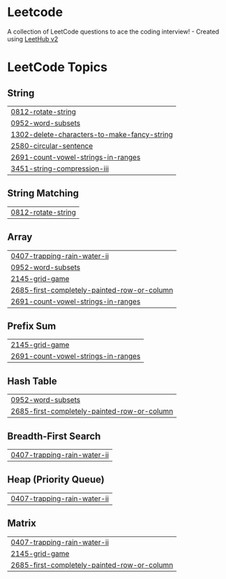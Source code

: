 # Leetcode
A collection of LeetCode questions to ace the coding interview! - Created using [LeetHub v2](https://github.com/arunbhardwaj/LeetHub-2.0)

<!---LeetCode Topics Start-->
# LeetCode Topics
## String
|  |
| ------- |
| [0812-rotate-string](https://github.com/srichaithanyareddy/Leetcode/tree/master/0812-rotate-string) |
| [0952-word-subsets](https://github.com/srichaithanyareddy/Leetcode/tree/master/0952-word-subsets) |
| [1302-delete-characters-to-make-fancy-string](https://github.com/srichaithanyareddy/Leetcode/tree/master/1302-delete-characters-to-make-fancy-string) |
| [2580-circular-sentence](https://github.com/srichaithanyareddy/Leetcode/tree/master/2580-circular-sentence) |
| [2691-count-vowel-strings-in-ranges](https://github.com/srichaithanyareddy/Leetcode/tree/master/2691-count-vowel-strings-in-ranges) |
| [3451-string-compression-iii](https://github.com/srichaithanyareddy/Leetcode/tree/master/3451-string-compression-iii) |
## String Matching
|  |
| ------- |
| [0812-rotate-string](https://github.com/srichaithanyareddy/Leetcode/tree/master/0812-rotate-string) |
## Array
|  |
| ------- |
| [0407-trapping-rain-water-ii](https://github.com/srichaithanyareddy/Leetcode/tree/master/0407-trapping-rain-water-ii) |
| [0952-word-subsets](https://github.com/srichaithanyareddy/Leetcode/tree/master/0952-word-subsets) |
| [2145-grid-game](https://github.com/srichaithanyareddy/Leetcode/tree/master/2145-grid-game) |
| [2685-first-completely-painted-row-or-column](https://github.com/srichaithanyareddy/Leetcode/tree/master/2685-first-completely-painted-row-or-column) |
| [2691-count-vowel-strings-in-ranges](https://github.com/srichaithanyareddy/Leetcode/tree/master/2691-count-vowel-strings-in-ranges) |
## Prefix Sum
|  |
| ------- |
| [2145-grid-game](https://github.com/srichaithanyareddy/Leetcode/tree/master/2145-grid-game) |
| [2691-count-vowel-strings-in-ranges](https://github.com/srichaithanyareddy/Leetcode/tree/master/2691-count-vowel-strings-in-ranges) |
## Hash Table
|  |
| ------- |
| [0952-word-subsets](https://github.com/srichaithanyareddy/Leetcode/tree/master/0952-word-subsets) |
| [2685-first-completely-painted-row-or-column](https://github.com/srichaithanyareddy/Leetcode/tree/master/2685-first-completely-painted-row-or-column) |
## Breadth-First Search
|  |
| ------- |
| [0407-trapping-rain-water-ii](https://github.com/srichaithanyareddy/Leetcode/tree/master/0407-trapping-rain-water-ii) |
## Heap (Priority Queue)
|  |
| ------- |
| [0407-trapping-rain-water-ii](https://github.com/srichaithanyareddy/Leetcode/tree/master/0407-trapping-rain-water-ii) |
## Matrix
|  |
| ------- |
| [0407-trapping-rain-water-ii](https://github.com/srichaithanyareddy/Leetcode/tree/master/0407-trapping-rain-water-ii) |
| [2145-grid-game](https://github.com/srichaithanyareddy/Leetcode/tree/master/2145-grid-game) |
| [2685-first-completely-painted-row-or-column](https://github.com/srichaithanyareddy/Leetcode/tree/master/2685-first-completely-painted-row-or-column) |
<!---LeetCode Topics End-->